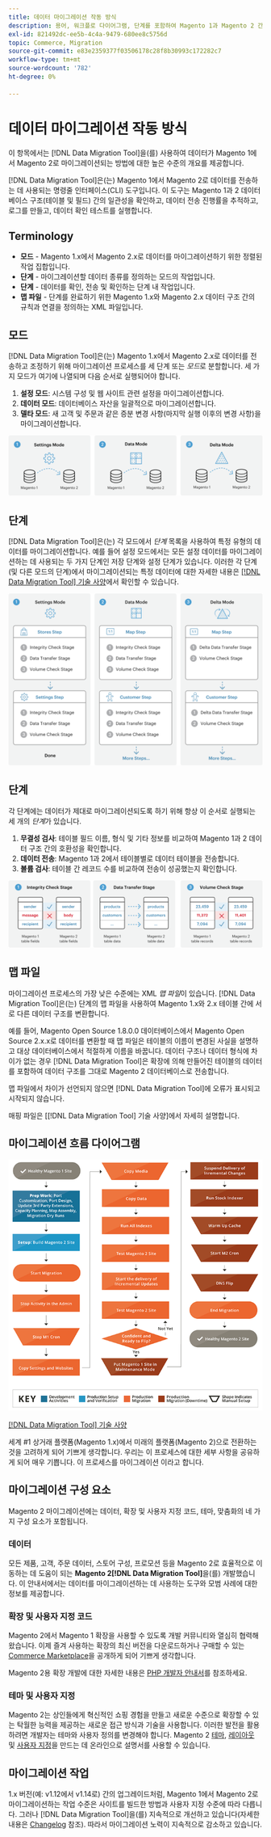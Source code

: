 ```yaml
---
title: 데이터 마이그레이션 작동 방식
description: 용어, 워크플로 다이어그램, 단계를 포함하여 Magento 1과 Magento 2 간의 데이터 마이그레이션 프로세스에 대해 알아봅니다.
exl-id: 821492dc-ee5b-4c4a-9479-680ee8c5756d
topic: Commerce, Migration
source-git-commit: e83e2359377f03506178c28f8b30993c172282c7
workflow-type: tm+mt
source-wordcount: '782'
ht-degree: 0%

---
```


# 데이터 마이그레이션 작동 방식

이 항목에서는 [!DNL Data Migration Tool]을(를) 사용하여 데이터가 Magento 1에서 Magento 2로 마이그레이션되는 방법에 대한 높은 수준의 개요를 제공합니다.

[!DNL Data Migration Tool]은(는) Magento 1에서 Magento 2로 데이터를 전송하는 데 사용되는 명령줄 인터페이스(CLI) 도구입니다. 이 도구는 Magento 1과 2 데이터베이스 구조(테이블 및 필드) 간의 일관성을 확인하고, 데이터 전송 진행률을 추적하고, 로그를 만들고, 데이터 확인 테스트를 실행합니다.

## Terminology

* **모드** - Magento 1.x에서 Magento 2.x로 데이터를 마이그레이션하기 위한 정렬된 작업 집합입니다.
* **단계** - 마이그레이션할 데이터 종류를 정의하는 모드의 작업입니다.
* **단계** - 데이터를 확인, 전송 및 확인하는 단계 내 작업입니다.
* **맵 파일** - 단계를 완료하기 위한 Magento 1.x와 Magento 2.x 데이터 구조 간의 규칙과 연결을 정의하는 XML 파일입니다.

## 모드

[!DNL Data Migration Tool]은(는) Magento 1.x에서 Magento 2.x로 데이터를 전송하고 조정하기 위해 마이그레이션 프로세스를 세 단계 또는 *모드*&#x200B;로 분할합니다. 세 가지 모드가 여기에 나열되며 다음 순서로 실행되어야 합니다.

1. **설정 모드**: 시스템 구성 및 웹 사이트 관련 설정을 마이그레이션합니다.
1. **데이터 모드**: 데이터베이스 자산을 일괄적으로 마이그레이션합니다.
1. **델타 모드**: 새 고객 및 주문과 같은 증분 변경 사항(마지막 실행 이후의 변경 사항)을 마이그레이션합니다.

![마이그레이션 모드](../../assets/data-migration/MigrationModes2.png)

## 단계

[!DNL Data Migration Tool]은(는) 각 모드에서 *단계* 목록을 사용하여 특정 유형의 데이터를 마이그레이션합니다. 예를 들어 설정 모드에서는 모든 설정 데이터를 마이그레이션하는 데 사용되는 두 가지 단계인 저장 단계와 설정 단계가 있습니다. 이러한 각 단계(및 다른 모드의 단계)에서 마이그레이션되는 특정 데이터에 대한 자세한 내용은 [[!DNL Data Migration Tool] 기술 사양](technical-specification.md)에서 확인할 수 있습니다.

![마이그레이션 개요](../../assets/data-migration/MigrationOverview2.png)

## 단계

각 단계에는 데이터가 제대로 마이그레이션되도록 하기 위해 항상 이 순서로 실행되는 세 개의 *단계*&#x200B;가 있습니다.

1. **무결성 검사**: 테이블 필드 이름, 형식 및 기타 정보를 비교하여 Magento 1과 2 데이터 구조 간의 호환성을 확인합니다.
1. **데이터 전송**: Magento 1과 2에서 테이블별로 데이터 테이블을 전송합니다.
1. **볼륨 검사**: 테이블 간 레코드 수를 비교하여 전송이 성공했는지 확인합니다.

![마이그레이션 단계](../../assets/data-migration/MigrationSteps2.png)

## 맵 파일

마이그레이션 프로세스의 가장 낮은 수준에는 XML *맵 파일*&#x200B;이 있습니다. [!DNL Data Migration Tool]은(는) 단계의 맵 파일을 사용하여 Magento 1.x와 2.x 테이블 간에 서로 다른 데이터 구조를 변환합니다.

예를 들어, Magento Open Source 1.8.0.0 데이터베이스에서 Magento Open Source 2.x.x로 데이터를 변환할 때 맵 파일은 테이블의 이름이 변경된 사실을 설명하고 대상 데이터베이스에서 적절하게 이름을 바꿉니다. 데이터 구조나 데이터 형식에 차이가 없는 경우 [!DNL Data Migration Tool]은 확장에 의해 만들어진 테이블의 데이터를 포함하여 데이터 구조를 그대로 Magento 2 데이터베이스로 전송합니다.

맵 파일에서 차이가 선언되지 않으면 [!DNL Data Migration Tool]에 오류가 표시되고 시작되지 않습니다.

매핑 파일은 [[!DNL Data Migration Tool] 기술 사양]에서 자세히 설명합니다.

## 마이그레이션 흐름 다이어그램

![마이그레이션 흐름](../../assets/data-migration/migration_flow.png)

[[!DNL Data Migration Tool] 기술 사양](technical-specification.md)

세계 #1 상거래 플랫폼(Magento 1.x)에서 미래의 플랫폼(Magento 2)으로 전환하는 것을 고려하게 되어 기쁘게 생각합니다. 우리는 이 프로세스에 대한 세부 사항을 공유하게 되어 매우 기쁩니다. 이 프로세스를 마이그레이션 이라고 합니다.

## 마이그레이션 구성 요소

Magento 2 마이그레이션에는 데이터, 확장 및 사용자 지정 코드, 테마, 맞춤화의 네 가지 구성 요소가 포함됩니다.

### 데이터

모든 제품, 고객, 주문 데이터, 스토어 구성, 프로모션 등을 Magento 2로 효율적으로 이동하는 데 도움이 되는 **Magento 2[!DNL Data Migration Tool]**&#x200B;을(를) 개발했습니다. 이 안내서에서는 데이터를 마이그레이션하는 데 사용하는 도구와 모범 사례에 대한 정보를 제공합니다.

### 확장 및 사용자 지정 코드

Magento 2에서 Magento 1 확장을 사용할 수 있도록 개발 커뮤니티와 열심히 협력해 왔습니다. 이제 즐겨 사용하는 확장의 최신 버전을 다운로드하거나 구매할 수 있는 [Commerce Marketplace](https://marketplace.magento.com/)을 공개하게 되어 기쁘게 생각합니다.

Magento 2용 확장 개발에 대한 자세한 내용은 [PHP 개발자 안내서](https://developer.adobe.com/commerce/php/development/)를 참조하세요.

### 테마 및 사용자 지정

Magento 2는 상인들에게 혁신적인 쇼핑 경험을 만들고 새로운 수준으로 확장할 수 있는 탁월한 능력을 제공하는 새로운 접근 방식과 기술을 사용합니다. 이러한 발전을 활용하려면 개발자는 테마와 사용자 정의를 변경해야 합니다. Magento 2 [테마](https://developer.adobe.com/commerce/frontend-core/guide/themes/), [레이아웃](https://developer.adobe.com/commerce/frontend-core/guide/layouts/) 및 [사용자 지정](https://developer.adobe.com/commerce/frontend-core/guide/layouts/xml-manage/)을 만드는 데 온라인으로 설명서를 사용할 수 있습니다.

## 마이그레이션 작업

1.x 버전(예: v1.12에서 v1.14로) 간의 업그레이드처럼, Magento 1에서 Magento 2로 마이그레이션하는 작업 수준은 사이트를 빌드한 방법과 사용자 지정 수준에 따라 다릅니다.
그러나 [!DNL Data Migration Tool]을(를) 지속적으로 개선하고 있습니다(자세한 내용은 [Changelog](https://github.com/magento/data-migration-tool/blob/2.3/CHANGELOG.md) 참조). 따라서 마이그레이션 노력이 지속적으로 감소하고 있습니다.

